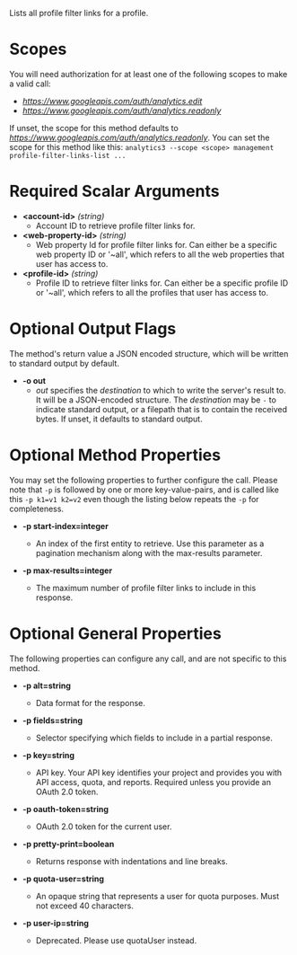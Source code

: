 Lists all profile filter links for a profile.
# Scopes

You will need authorization for at least one of the following scopes to make a valid call:

* *https://www.googleapis.com/auth/analytics.edit*
* *https://www.googleapis.com/auth/analytics.readonly*

If unset, the scope for this method defaults to *https://www.googleapis.com/auth/analytics.readonly*.
You can set the scope for this method like this: `analytics3 --scope <scope> management profile-filter-links-list ...`
# Required Scalar Arguments
* **&lt;account-id&gt;** *(string)*
    - Account ID to retrieve profile filter links for.
* **&lt;web-property-id&gt;** *(string)*
    - Web property Id for profile filter links for. Can either be a specific web property ID or &#39;~all&#39;, which refers to all the web properties that user has access to.
* **&lt;profile-id&gt;** *(string)*
    - Profile ID to retrieve filter links for. Can either be a specific profile ID or &#39;~all&#39;, which refers to all the profiles that user has access to.

# Optional Output Flags

The method's return value a JSON encoded structure, which will be written to standard output by default.

* **-o out**
    - *out* specifies the *destination* to which to write the server's result to.
      It will be a JSON-encoded structure.
      The *destination* may be `-` to indicate standard output, or a filepath that is to contain the received bytes.
      If unset, it defaults to standard output.
# Optional Method Properties

You may set the following properties to further configure the call. Please note that `-p` is followed by one 
or more key-value-pairs, and is called like this `-p k1=v1 k2=v2` even though the listing below repeats the
`-p` for completeness.

* **-p start-index=integer**
    - An index of the first entity to retrieve. Use this parameter as a pagination mechanism along with the max-results parameter.

* **-p max-results=integer**
    - The maximum number of profile filter links to include in this response.

# Optional General Properties

The following properties can configure any call, and are not specific to this method.

* **-p alt=string**
    - Data format for the response.

* **-p fields=string**
    - Selector specifying which fields to include in a partial response.

* **-p key=string**
    - API key. Your API key identifies your project and provides you with API access, quota, and reports. Required unless you provide an OAuth 2.0 token.

* **-p oauth-token=string**
    - OAuth 2.0 token for the current user.

* **-p pretty-print=boolean**
    - Returns response with indentations and line breaks.

* **-p quota-user=string**
    - An opaque string that represents a user for quota purposes. Must not exceed 40 characters.

* **-p user-ip=string**
    - Deprecated. Please use quotaUser instead.

